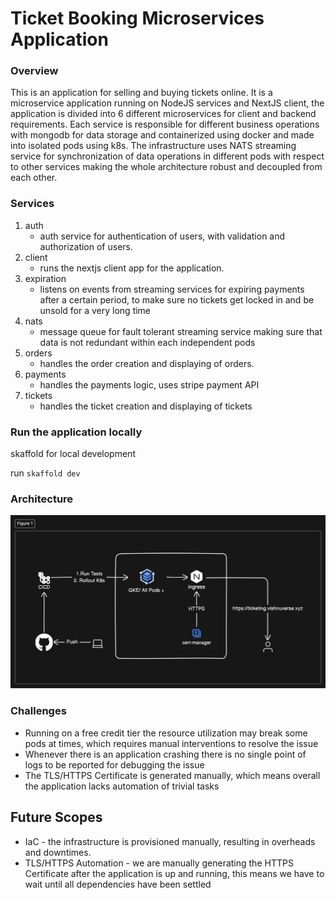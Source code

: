 # Ticket Booking Microservices Application

### Overview

This is an application for selling and buying tickets online. It is a microservice application running on NodeJS services and NextJS client, the application is divided into 6 different microservices for client and backend requirements. Each service is responsible for different business operations with mongodb for data storage and containerized using docker and made into isolated pods using k8s. The infrastructure uses NATS streaming service for synchronization of data operations in different pods with respect to other services making the whole architecture robust and decoupled from each other.

### Services

1. auth
   - auth service for authentication of users, with validation and authorization of users.
2. client
   - runs the nextjs client app for the application.
3. expiration
   - listens on events from streaming services for expiring payments after a certain period, to make sure no tickets get locked in and be unsold for a very long time
4. nats
   - message queue for fault tolerant streaming service making sure that data is not redundant within each independent pods
5. orders
   - handles the order creation and displaying of orders.
6. payments
   - handles the payments logic, uses stripe payment API
7. tickets
   - handles the ticket creation and displaying of tickets

### Run the application locally

skaffold for local development

run `skaffold dev`

### Architecture

![Diagram](assets/architecture.svg)

### Challenges

- Running on a free credit tier the resource utilization may break some pods at times, which requires manual interventions to resolve the issue
- Whenever there is an application crashing there is no single point of logs to be reported for debugging the issue
- The TLS/HTTPS Certificate is generated manually, which means overall the application lacks automation of trivial tasks

## Future Scopes

- IaC - the infrastructure is provisioned manually, resulting in overheads and downtimes.
- TLS/HTTPS Automation - we are manually generating the HTTPS Certificate after the application is up and running, this means we have to wait until all dependencies have been settled
